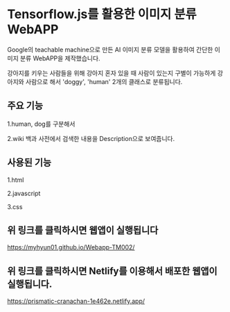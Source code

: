 # Tensorflow.js를 활용한 이미지 분류 WebAPP
Google의 teachable machine으로 만든 AI 이미지 분류 모델을 활용하여 간단한 이미지 분류 WebAPP을 제작했습니다.

강아지를 키우는 사람들을 위해 강아지 혼자 있을 때 사람이 있는지 구별이 가능하게 강아지와 사람으로 해서 'doggy', 'human' 2개의 클래스로 분류됩니다.

## 주요 기능
1.human, dog를 구분해서

2.wiki 백과 사전에서 검색한 내용을 Description으로 보여줍니다.

## 사용된 기능
1.html

2.javascript

3.css

## 위 링크를 클릭하시면 웹앱이 실행됩니다
https://myhyun01.github.io/Webapp-TM002/

## 위 링크를 클릭하시면 Netlify를 이용해서 배포한 웹앱이 실행됩니다.
https://prismatic-cranachan-1e462e.netlify.app/
